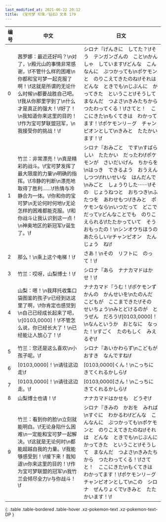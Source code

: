 ```yaml
---
last_modified_at: 2021-06-22 20:12
title: 《宝可梦 珍珠／钻石》文本 179
---
```

| 编号 | 中文 | 日文 |
| ---- | ---- | ---- |
| 0 | 茜罗娜：最近还好吗？\n对了，\r殿元山的事情非常感谢，\f不管什么样的困难\n你都和宝可梦一起克服了啊！\f这就是所谓的无论什么时候\n都要战胜自己吧。\f我从你那里学到了\n什么才是真正的强大！\f好了！\n我知道你来这里的目的！\f作为宝可梦联盟冠军，\n我接受你的挑战！\f | シロナ『げんきに　してた？\fそう　テンガンざんの　こと\nかんしゃ　しています\fどんな　こんなんに　ぶつかっても\nポケモンと　のりこえてきたのね\fそれは　どんな　ときでも\nじぶんに　かってきた　ということ\fそうして　まなんだ　つよさ\nきみたちから　つたわってくる！\fさてと！　ここにきた\nもくてきは　わかってます！\fポケモンリ－グ　チャンピオンとして\nきみと　たたかいます！\f |
| 1 | 竹兰：非常漂亮！\n真是精彩的战斗。\f宝可梦发挥了最大限度的力量\n明确的指挥。\f冷静的判断\n漂亮地取得了胜利……\f热情与冷静合为一体。\f你和你的宝可梦\n无论何时何地\r无论怎样的困难都能克服。\f和你战斗让我认识到这一点！\n神奥地区的新冠军\r诞生了。\f | シロナ『おみごと　です\nすばらしい　たたかい　だったわ\fポケモンが　さいだいげん　ちからを\nはっき　できるよう　おうえんしつつ\fれいせいな　はんだんで\nみごと　しょうりした⋯⋯\fその　じょうねつと　おちつき\nふたつを　あわせもつ\fきみと　ポケモンなら\nいつだって　どこでだって\rどんなことでも　のりこえられる\fたたかっていて　そう　おもったの！\nシンオウちほうの　あたらしい\rチャンピオン　たんじょう　ね\f |
| 2 | 那么！\n乘上这个电梯！\f | さあ！\nその　リフトに　のって！\f |
| 3 | 竹兰：哎呀，山梨博士！\f | シロナ『あら　ナナカマドはかせ！\f |
| 4 | 山梨：嗯！\n我拜托收集口袋图鉴的孩子\r已经到达这里了啊，\f你肯定也感觉到\n自己已经成长起来了吧，\r[0103,0000]！\f不管怎么说，你已经长大了！\n已经能让人放心了！\f | ナナカマド『うむ！\fポケモンずかんの　かんせいを\nたのんだ　こどもが　ここまできた\fその　せいちょう\nみとどけるのが　とうぜん　だろう\f[0103,0000]！\nなんというか　おとなに　なった！\rすごく　たのもしく　みえるぞ\f |
| 5 | 竹兰：您还是这么喜欢\n小孩子呢。\f | シロナ『あいかわらず\nこどもが　おすき　なんですね\f |
| 6 | [0103,0000]！\n请往这边走\f | [0103,0000]くん！\nこっちに　きてくれるかしら\f |
| 7 | [0103,0000]！\n请往这边走。\f | [0103,0000]さん！\nこっちに　きてくれるかしら\f |
| 8 | 山梨博士也请！\f | ナナカマドはかせも　どうぞ\f |
| 9 | 竹兰：看到你的脸\n立刻就能明白。\f无论身陷什么困难\n一定能和宝可梦一起解决。\f这就是无论何时\n都能超越自我的力量。\f我能够感受到！\f接下来！我知道\n你来这里的目的！\f作为宝可梦联盟的冠军\n我竹兰会倾尽全力\r与你战斗！\f | シロナ『きみの　かおを　みれば\nすぐに　わかるわ\fどんな　こんなんに　ぶつかっても\nポケモンと　のりこえてきたのね\fそれは　どんな　ときでも\nじぶんに　かってきた　ということ\fそうして　まなんだ　つよさ\nきみたちから　つたわってくる！\fさてと！　ここにきた\nもくてきは　わかってます！\fポケモンリ－グ　チャンピオンとして\nこの　シロナ　ぜんりょくで\rきみと　たたかいます！\f |
{: .table .table-bordered .table-hover .xz-pokemon-text .xz-pokemon-text-DP }